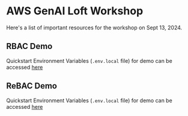 # AWS GenAI Loft Workshop

Here's a list of important resources for the workshop on Sept 13, 2024.

## RBAC Demo
Quickstart Environment Variables (`.env.local` file) for demo can be accessed [here]()

## ReBAC Demo
Quickstart Environment Variables (`.env.local` file) for demo can be accessed [here]()